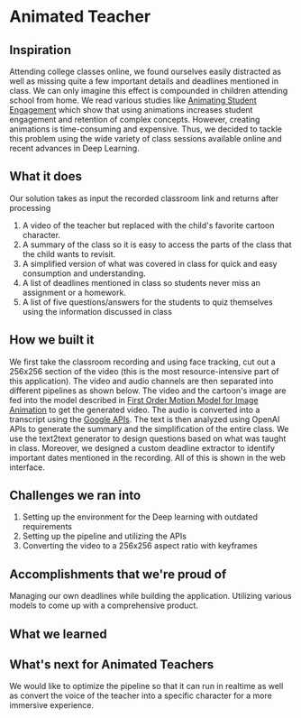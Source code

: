 # Animated Teacher

## Inspiration
Attending college classes online, we found ourselves easily distracted as well as missing quite a few important details and deadlines mentioned in class. We can only imagine this effect is compounded in children attending school from home. We read various studies like [Animating Student Engagement](https://journal.alt.ac.uk/index.php/rlt/article/view/2124/2514) which show that using animations increases student engagement and retention of complex concepts. However, creating animations is time-consuming and expensive. Thus, we decided to tackle this problem using the wide variety of class sessions available online and recent advances in Deep Learning.

## What it does
Our solution takes as input the recorded classroom link and returns after processing 
1. A video of the teacher but replaced with the child's favorite cartoon character. 
2. A summary of the class so it is easy to access the parts of the class that the child wants to revisit.
3. A simplified version of what was covered in class for quick and easy consumption and understanding.
4. A list of deadlines mentioned in class so students never miss an assignment or a homework.
5. A list of five questions/answers for the students to quiz themselves using the information discussed in class

## How we built it
We first take the classroom recording and using face tracking, cut out a 256x256 section of the video (this is the most resource-intensive part of this application). The video and audio channels are then separated into different pipelines as shown below. The video and the cartoon's image are fed into the model described in [First Order Motion Model for Image Animation](https://papers.nips.cc/paper/2019/file/31c0b36aef265d9221af80872ceb62f9-Paper.pdf) to get the generated video. The audio is converted into a transcript using the [Google APIs](https://cloud.google.com/speech-to-text). The text is then analyzed using OpenAI APIs to generate the summary and the simplification of the entire class. We use the text2text generator to design questions based on what was taught in class. Moreover, we designed a custom deadline extractor to identify important dates mentioned in the recording. All of this is shown in the web interface.

## Challenges we ran into
1. Setting up the environment for the Deep learning with outdated requirements
2. Setting up the pipeline and utilizing the APIs
3. Converting the video to a 256x256 aspect ratio with keyframes

## Accomplishments that we're proud of
Managing our own deadlines while building the application. 
Utilizing various models to come up with a comprehensive product.

## What we learned

## What's next for Animated Teachers
We would like to optimize the pipeline so that it can run in realtime as well as convert the voice of the teacher into a specific character for a more immersive experience. 
